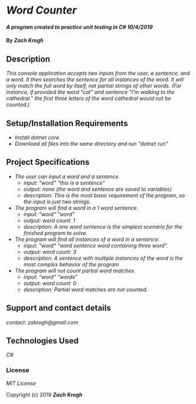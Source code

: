 # _Word Counter_

#### _A program created to practice unit testing in C# 10/4/2019_

#### By _Zach Krogh_

## Description

_This console application accepts two inputs from the user, a sentence, and a word. It then searches the sentence for all instances of the word. It will only match the full word by itself, not partial strings of other words.  (For instance, if provided the word "cat" and sentence "I'm walking to the cathedral." the first three letters of the word cathedral would not be counted.)_

## Setup/Installation Requirements

* _Install dotnet core._
* _Download all files into the same directory and run "dotnet run"_

## Project Specifications

* _The user can input a word and a sentence._
  * _input: "word" "this is a sentence"_
  * _output: none (the word and sentence are saved to variables)_
  * _description: This is the most basic requirement of the program, so the input is just two strings._
* _The program will find a word in a 1 word sentence._
  * _input: "word" "word"_
  * _output: word count: 1_
  * _description: A one word sentence is the simplest scenario for the finished program to solve._
* _The program will find all instances of a word in a sentence._
  * _input: "word" "word sentence word containing three word"._
  * _output: word count: 3_
  * _description: A sentence with multiple instances of the word is the most complex behavior of the program_
* _The program will not count partial word matches_
  * _input: "word" "words"_
  * _output: word count: 0_
  * _description: Partial word matches are not counted._

## Support and contact details

_contact: zakrogh@gmail.com_

## Technologies Used

_C#_

### License

*MIT License*

Copyright (c) 2019 **_Zach Krogh_**
